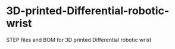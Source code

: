 # 3D-printed-Differential-robotic-wrist
STEP files and BOM for 3D printed Differential robotic wrist
